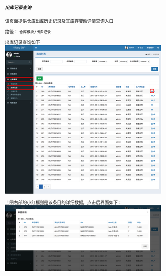 ##### 出库记录查询

该页面提供仓库出库历史记录及其库存变动详情查询入口

路径： `仓库模块/出库记录`

出库记录查询如下
![出库记录查询](../img/inventory-out.png "出库记录查询")

上图右部的小红框则是该条目的详细数据，点击后界面如下：
![出库记录详情](../img/inventory-out-detail.png "出库记录详情")
